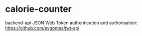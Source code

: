 # calorie-counter

backend-api JSON Web Token authentication and authorisation:
	https://github.com/evgomes/jwt-api
